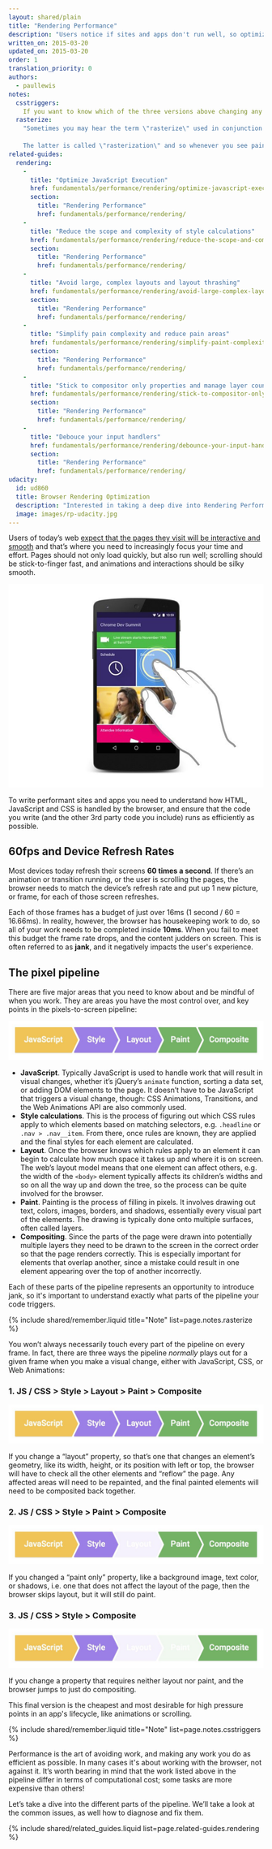 ```yaml
---
layout: shared/plain
title: "Rendering Performance"
description: "Users notice if sites and apps don't run well, so optimizing rendering performance is crucial!"
written_on: 2015-03-20
updated_on: 2015-03-20
order: 1
translation_priority: 0
authors:
  - paullewis
notes:
  csstriggers:
    If you want to know which of the three versions above changing any given CSS property will trigger head to <a href="http://csstriggers.com">CSS Triggers</a>. And if you want the fast track to high performance animations, read the section on <a href="stick-to-compositor-only-properties-and-manage-layer-count">changing compositor-only properties</a>.
  rasterize:
    "Sometimes you may hear the term \"rasterize\" used in conjunction with paint. This is because painting is actually two tasks: 1) creating a list of draw calls, and 2) filling in the pixels.

    The latter is called \"rasterization\" and so whenever you see paint records in DevTools, you should think of it as including rasterization. (In some architectures creating the list of draw calls and rasterizing are done in different threads, but that isn't something under developer control.)"
related-guides:
  rendering:
    -
      title: "Optimize JavaScript Execution"
      href: fundamentals/performance/rendering/optimize-javascript-execution
      section:
        title: "Rendering Performance"
        href: fundamentals/performance/rendering/
    -
      title: "Reduce the scope and complexity of style calculations"
      href: fundamentals/performance/rendering/reduce-the-scope-and-complexity-of-style-calculations
      section:
        title: "Rendering Performance"
        href: fundamentals/performance/rendering/
    -
      title: "Avoid large, complex layouts and layout thrashing"
      href: fundamentals/performance/rendering/avoid-large-complex-layouts-and-layout-thrashing
      section:
        title: "Rendering Performance"
        href: fundamentals/performance/rendering/
    -
      title: "Simplify pain complexity and reduce pain areas"
      href: fundamentals/performance/rendering/simplify-paint-complexity-and-reduce-paint-areas
      section:
        title: "Rendering Performance"
        href: fundamentals/performance/rendering/
    -
      title: "Stick to compositor only properties and manage layer count"
      href: fundamentals/performance/rendering/stick-to-compositor-only-properties-and-manage-layer-count
      section:
        title: "Rendering Performance"
        href: fundamentals/performance/rendering/
    -
      title: "Debouce your input handlers"
      href: fundamentals/performance/rendering/debounce-your-input-handlers
      section:
        title: "Rendering Performance"
        href: fundamentals/performance/rendering/
udacity:
  id: ud860
  title: Browser Rendering Optimization
  description: "Interested in taking a deep dive into Rendering Performance? Check out the companion course and learn how the browser converts HTML, CSS, and JavaScript to pixels on the screen, how to use DevTools to measure performance, and how to optimize the rendering of your pages."
  image: images/rp-udacity.jpg
---
```


<p class="intro">
  Users of today’s web <a href="http://paul.kinlan.me/what-news-readers-want/">
  expect that the pages they visit will be interactive and smooth</a> and 
  that’s where you need to increasingly focus your time and effort. Pages 
  should not only load quickly, but also run well; scrolling should be 
  stick-to-finger fast, and animations and interactions should be silky smooth.
</p>

<img src="images/intro/response.jpg" alt="User interacting with a website.">

To write performant sites and apps you need to understand how HTML, JavaScript and CSS is handled by the browser, and ensure that the code you write (and the other 3rd party code you include) runs as efficiently as possible.

## 60fps and Device Refresh Rates

Most devices today refresh their screens **60 times a second**. If there’s an animation or transition running, or the user is scrolling the pages, the browser needs to match the device’s refresh rate and put up 1 new picture, or frame, for each of those screen refreshes.

Each of those frames has a budget of just over 16ms (1 second / 60 = 16.66ms). In reality, however, the browser has housekeeping work to do, so all of your work needs to be completed inside **10ms**. When you fail to meet this budget the frame rate drops, and the content judders on screen. This is often referred to as **jank**, and it negatively impacts the user's experience.

## The pixel pipeline
There are five major areas that you need to know about and be mindful of when you work. They are areas you have the most control over, and key points in the pixels-to-screen pipeline:

<img src="images/intro/frame-full.jpg"  alt="The full pixel pipeline">

* **JavaScript**. Typically JavaScript is used to handle work that will result in visual changes, whether it’s jQuery’s `animate` function, sorting a data set, or adding DOM elements to the page. It doesn’t have to be JavaScript that triggers a visual change, though: CSS Animations, Transitions, and the Web Animations API are also commonly used.
* **Style calculations**. This is the process of figuring out which CSS rules apply to which elements based on matching selectors, e.g. `.headline` or `.nav > .nav__item`. From there, once rules are known, they are applied and the final styles for each element are calculated.
* **Layout**. Once the browser knows which rules apply to an element it can begin to calculate how much space it takes up and where it is on screen. The web’s layout model means that one element can affect others, e.g. the width of the `<body>` element typically affects its children’s widths and so on all the way up and down the tree, so the process can be quite involved for the browser.
* **Paint**. Painting is the process of filling in pixels. It involves drawing out text, colors, images, borders, and shadows, essentially every visual part of the elements. The drawing is typically done onto multiple surfaces, often called layers.
* **Compositing**. Since the parts of the page were drawn into potentially multiple layers they need to be drawn to the screen in the correct order so that the page renders correctly. This is especially important for elements that overlap another, since a mistake could result in one element appearing over the top of another incorrectly.

Each of these parts of the pipeline represents an opportunity to introduce jank, so it's important to understand exactly what parts of the pipeline your code triggers.

{% include shared/remember.liquid title="Note" list=page.notes.rasterize %}

You won’t always necessarily touch every part of the pipeline on every frame. In fact, there are three ways the pipeline _normally_ plays out for a given frame when you make a visual change, either with JavaScript, CSS, or Web Animations:

### 1. JS / CSS > Style > Layout > Paint > Composite

<img src="images/intro/frame-full.jpg"  alt="The full pixel pipeline">

If you change a “layout” property, so that’s one that changes an element’s geometry, like its width, height, or its position with left or top, the browser will have to check all the other elements and “reflow” the page. Any affected areas will need to be repainted, and the final painted elements will need to be composited back together.

### 2. JS / CSS > Style > Paint > Composite

<img src="images/intro/frame-no-layout.jpg" alt="The  pixel pipeline without layout.">

If you changed a “paint only” property, like a background image, text color, or shadows, i.e. one that does not affect the layout of the page, then the browser skips layout, but it will still do paint.

### 3. JS / CSS > Style > Composite

<img src="images/intro/frame-no-layout-paint.jpg" alt="The pixel pipeline without layout or paint.">

If you change a property that requires neither layout nor paint, and the browser jumps to just do compositing.

This final version is the cheapest and most desirable for high pressure points in an app's lifecycle, like animations or scrolling.

{% include shared/remember.liquid title="Note" list=page.notes.csstriggers %}

Performance is the art of avoiding work, and making any work you do as efficient as possible. In many cases it's about working with the browser, not against it. It’s worth bearing in mind that the work listed above in the pipeline differ in terms of computational cost; some tasks are more expensive than others!

Let’s take a dive into the different parts of the pipeline. We’ll take a look at the common issues, as well how to diagnose and fix them.

{% include shared/related_guides.liquid list=page.related-guides.rendering %}
